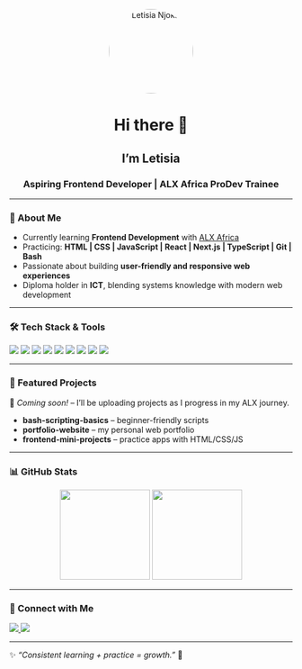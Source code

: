 <!-- Profile Photo -->
<p align="center">
  <img src="https://avatars.githubusercontent.com/u/227259628?s=400&u=131a62761e8907877804615f9978daf9744718b4&v=4" 
       width="150" style="border-radius:50%;" alt="Letisia Njoka"/>
</p>

<h1 align="center">Hi there 👋
  <h2 align="Center">I’m Letisia</h2>
<h3 align="center">Aspiring Frontend Developer | ALX Africa ProDev Trainee</h3>

---

### 🌱 About Me
- Currently learning **Frontend Development** with [ALX Africa](https://www.alxafrica.com/)  
- Practicing: **HTML | CSS | JavaScript | React | Next.js | TypeScript | Git | Bash**  
- Passionate about building **user-friendly and responsive web experiences**  
- Diploma holder in **ICT**, blending systems knowledge with modern web development  

---

### 🛠️ Tech Stack & Tools
<p>
  <img src="https://img.shields.io/badge/HTML5-E34F26?style=for-the-badge&logo=html5&logoColor=white"/>
  <img src="https://img.shields.io/badge/CSS3-1572B6?style=for-the-badge&logo=css3&logoColor=white"/>
  <img src="https://img.shields.io/badge/JavaScript-F7DF1E?style=for-the-badge&logo=javascript&logoColor=black"/>
  <img src="https://img.shields.io/badge/React-20232A?style=for-the-badge&logo=react&logoColor=61DAFB"/>
  <img src="https://img.shields.io/badge/Next.js-000000?style=for-the-badge&logo=nextdotjs&logoColor=white"/>
  <img src="https://img.shields.io/badge/TypeScript-007ACC?style=for-the-badge&logo=typescript&logoColor=white"/>
  <img src="https://img.shields.io/badge/Git-F05032?style=for-the-badge&logo=git&logoColor=white"/>
  <img src="https://img.shields.io/badge/GitHub-181717?style=for-the-badge&logo=github&logoColor=white"/>
  <img src="https://img.shields.io/badge/Bash-4EAA25?style=for-the-badge&logo=gnubash&logoColor=white"/>
</p>

---

### 📂 Featured Projects
🚧 *Coming soon!* – I’ll be uploading projects as I progress in my ALX journey.  
- **bash-scripting-basics** – beginner-friendly scripts  
- **portfolio-website** – my personal web portfolio  
- **frontend-mini-projects** – practice apps with HTML/CSS/JS  

---

### 📊 GitHub Stats
<p align="center">
  <img src="https://github-readme-stats.vercel.app/api?username=LetisiaNjoka&show_icons=true&theme=tokyonight" height="160"/>
  <img src="https://github-readme-stats.vercel.app/api/top-langs/?username=LetisiaNjoka&layout=compact&theme=tokyonight" height="160"/>
</p>

---

### 🤝 Connect with Me
<p>
  <a href="https://www.linkedin.com/in/letisia-njoka-48b136277/">
    <img src="https://img.shields.io/badge/LinkedIn-0077B5?style=for-the-badge&logo=linkedin&logoColor=white"/>
  </a>
  <a href="mailto:letisia@example.com">
    <img src="https://img.shields.io/badge/Email-D14836?style=for-the-badge&logo=gmail&logoColor=white"/>
  </a>
</p>

---

✨ *“Consistent learning + practice = growth.”* 🚀

